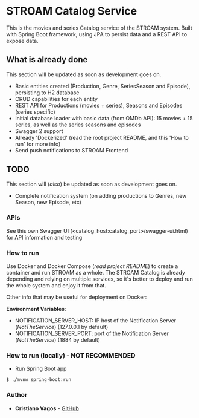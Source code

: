 # STROAM Catalog Service

This is the movies and series Catalog service of the STROAM system.
Built with Spring Boot framework, using JPA to persist data and a REST API to expose data.

## What is already done
This section will be updated as soon as development goes on.
* Basic entities created (Production, Genre, SeriesSeason and Episode), persisting to H2 database
* CRUD capabilities for each entity
* REST API for Productions (movies + series), Seasons and Episodes (series specific)
* Initial database loader with basic data (from OMDb API): 15 movies + 15 series, as well as the series seasons and episodes
* Swagger 2 support
* Already 'Dockerized' (read the root project README, and this 'How to run' for more info)
* Send push notifications to STROAM Frontend

## TODO
This section will (_also_) be updated as soon as development goes on.
* Complete notification system (on adding productions to Genres, new Season, new Episode, etc)

### APIs
See this own Swagger UI (<catalog_host:catalog_port>/swagger-ui.html) for API information and testing

### How to run

Use Docker and Docker Compose (_read project README_) to create a container and run STROAM as a whole.
The STROAM Catalog is already depending and relying on multiple services, so it's better to deploy and run the whole system and enjoy it from that.

Other info that may be useful for deployment on Docker:

**Environment Variables**:
* NOTIFICATION_SERVER_HOST: IP host of the Notification Server (_NotTheService_) (127.0.0.1 by default)
* NOTIFICATION_SERVER_PORT: port of the Notification Server (_NotTheService_) (1884 by default)

### How to run (locally) - NOT RECOMMENDED

* Run Spring Boot app
```
$ ./mvnw spring-boot:run
```

### Author
* **Cristiano Vagos** - [GitHub](https://github.com/cristianovagos)